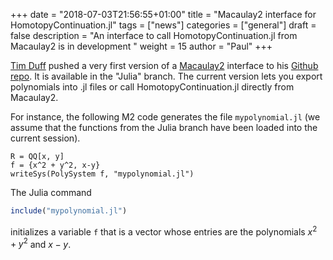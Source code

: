 +++
date = "2018-07-03T21:56:55+01:00"
title = "Macaulay2 interface for HomotopyContinuation.jl"
tags = ["news"]
categories = ["general"]
draft = false
description = "An interface to call HomotopyContinuation.jl from Macaulay2 is in development "
weight = 15
author = "Paul"
+++

[Tim Duff](http://people.math.gatech.edu/~tduff3/) pushed a very first version of a [Macaulay2](http://www2.macaulay2.com/Macaulay2/) interface to his [Github repo](https://github.com/timduff35/M2). It is available in the "Julia" branch. The current version lets you export polynomials into .jl files or call HomotopyContinuation.jl directly from Macaulay2.

For instance, the following M2 code generates the file `mypolynomial.jl` (we assume that the functions from the Julia branch have been loaded into the current session).
```
R = QQ[x, y]
f = {x^2 + y^2, x-y}
writeSys(PolySystem f, "mypolynomial.jl")
```
The Julia command
```julia
include("mypolynomial.jl")
```
initializes a variable `f` that is a vector whose entries are the polynomials $x^2+y^2$ and $x-y$.
